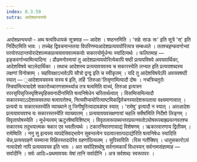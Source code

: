 ```yaml
---
index: 8.3.59
sutra: आदेशप्रत्यययोः

---
```

_आदेशप्रत्यययोः_ - अथ षत्वविधायकं सूत्रमाह — आदेश । षष्ठन्तमिति । 'सहेः साडः सः' इति सूत्रे 'स्' इति निर्दिष्टमिति भावः । तच्चेह द्विवचनान्ततया विपरिणम्यआदेशप्रत्यययो॑रित्यत्र सम्बध्यते । ततश्चइण्कवर्गाभ्यां परयोरपदान्तयोरादेशात्मकप्रत्ययावयवात्मकयोः सकारयोर्मूर्धन्यः स्या॑दित्यर्थः । फलितमाह — इङ्कवर्गाभ्यामित्यादिना । प्रौढमनोरमायां तु आदेशप्रत्यययोरित्येकापि षष्ठी प्रत्ययविषये अवयवार्थिका, आदेशविषये चाऽभेदार्थिका । तथाच आदेशस्य प्रत्ययावयवस्य च सकारस्येति लभ्यत इति प्रत्ययशब्दस्य लक्षणां विनोक्तम् । सहविवक्षाऽभावेऽपि सौत्रो द्वन्द्व इति च स्वीकृतम् । यदि तु आदेशविषयेऽपि अवयवषष्ठी स्यात् — ॒आदेशावयवस्य सस्य ष॑ इति, तर्हि 'तिरुआः'तिसृणा॑मित्यादौ दोषः । नचत्रिचतुरोः स्त्रिया॑मित्यत्रादेशे सकारोच्चारणसामर्थ्यान्न तत्र षत्वमिति वाच्यं, तिरुआ इत्यत्रन रपरसृपिसृजिस्पृशिस्पृहिसवनादीना॑मिति षत्वनिषेधेन चरितार्थत्वात् । विसम्विसमित्यादौ सकारस्याऽऽदेशावयवतया षत्वापत्तेश्च, नित्यवीप्सयोरित्याष्टमिकद्विर्वचनस्यादेशरूपताया वक्ष्यमाणत्वात् ।प्रत्ययो यः सकारस्तस्ये॑ति व्याख्याने तु जिगीषुरित्यादाव#एव स्यात् । 'रामेषु' इत्यादौ न स्यात् । अतआदेशः प्रत्ययावयवश्च यः सकारस्तस्ये॑ति व्याख्यातम् । प्रत्ययावयवसक्षणायां चहलि सर्वेषां॑मिति निर्देशो लिङ्गम् । विवृताघोषस्येति । मूर्धन्यत्वम् ऋटुरषेष्वविशिष्टम् । विवृतत्वरूपाब्यन्तरप्रयत्नवतोऽघोषरूपबाह्रप्रयत्नवतश्च सकारस्य तदुभयात्मकः षकार एव भवतीत्यर्थः । टकारनिवारणायाद्यं विशेषणम् । ऋकारवारणाय द्वितीयम् । रामेष्विति । ननु सु इत्यस्य व्यपदेसिवद्भावेन सुबन्तत्वेन पदत्वात्सात्पदाद्यो॑रिति षत्वनिषेधः स्यादिति चेन्न,प्रत्ययग्रहणे यस्मात्स विहितस्तदादेरेव ग्रहणा॑दित्यलम् । सुपिसाविति ।पिस गतौ॑क्विप् । धातुसकारोऽयं नत्वादेशो नापि प्रत्ययावयव इति भावः । अत सर्वादिशब्देषु सर्वनामकार्यं विधास्यन् सर्वनामसंज्ञामाह — सर्वादीनि । सर्वः आदिः=प्रथमावयवः येषां तानि सर्वादीनि । अत्र सर्वशब्दः स्वरूपपरः ।
